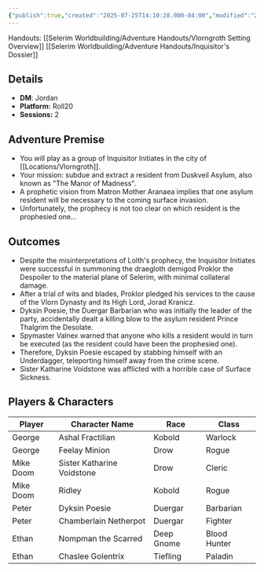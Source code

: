 ```yaml
---
{"publish":true,"created":"2025-07-25T14:10:28.000-04:00","modified":"2025-09-29T09:02:07.002-04:00","published":"2025-09-29T09:02:07.002-04:00","cssclasses":"","DM":"Jordan","Players":["George","Mike Doom","Peter","Ethan"],"Platform":"Roll20","Sessions":2,"Start Date":"2023-07-06","End Date":"2023-07-12"}
---
```


Handouts:
[[Selerim Worldbuilding/Adventure Handouts/Vlorngroth Setting Overview]]
[[Selerim Worldbuilding/Adventure Handouts/Inquisitor's Dossier]]

## Details
- **DM**: Jordan
- **Platform:** Roll20
- **Sessions:** 2

## Adventure Premise
- You will play as a group of Inquisitor Initiates in the city of [[Locations/Vlorngroth]].
- Your mission: subdue and extract a resident from Duskveil Asylum, also known as "The Manor of Madness".
- A prophetic vision from Matron Mother Aranaea implies that one asylum resident will be necessary to the coming surface invasion.
- Unfortunately, the prophecy is not too clear on which resident is the prophesied one…

## Outcomes
- Despite the misinterpretations of Lolth's prophecy, the Inquisitor Initiates were successful in summoning the draegloth demigod Proklor the Despoiler to the material plane of Selerim, with minimal collateral damage.
- After a trial of wits and blades, Proklor pledged his services to the cause of the Vlorn Dynasty and its High Lord, Jorad Kranicz.
- Dyksin Poesie, the Duergar Barbarian who was initially the leader of the party, accidentally dealt a killing blow to the asylum resident Prince Thalgrim the Desolate.
- Spymaster Valnex warned that anyone who kills a resident would in turn be executed (as the resident could have been the prophesied one).
- Therefore, Dyksin Poesie escaped by stabbing himself with an Underdagger, teleporting himself away from the crime scene.
- Sister Katharine Voidstone was afflicted with a horrible case of Surface Sickness.

## Players & Characters
| Player              | Character Name         | Race     | Class        |
| ------------------- | ---------------------- | -------- | ------------ |
| George | Ashal Fractilian       | Kobold   | Warlock      |
| George | Feelay Minion          | Drow     | Rogue        |
| Mike Doom | Sister Katharine Voidstone | Drow     | Cleric       |
| Mike Doom | Ridley                 | Kobold   | Rogue        |
| Peter | Dyksin Poesie          | Duergar  | Barbarian    |
| Peter | Chamberlain Netherpot  | Duergar  | Fighter      |
| Ethan | Nompman the Scarred    | Deep Gnome | Blood Hunter |
| Ethan | Chaslee Golentrix      | Tiefling | Paladin      |
